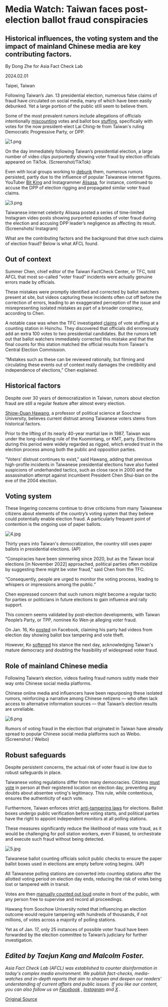 # Media Watch: Taiwan faces post-election ballot fraud conspiracies

## Historical influences, the voting system and the impact of mainland Chinese media are key contributing factors.

By Dong Zhe for Asia Fact Check Lab

2024.02.01

Taipei, Taiwan

Following Taiwan’s Jan. 13 presidential election, numerous false claims of fraud have circulated on social media, many of which have been easily debunked. Yet a large portion of the public still seem to believe them.

Some of the most prevalent rumors include allegations of officials intentionally [miscounting](https://tfc-taiwan.org.tw/articles/10196) votes and ballot box [stuffing](https://tfc-taiwan.org.tw/articles/10194), specifically with votes for the now president-elect Lai Ching-te from Taiwan's ruling Democratic Progressive Party, or DPP.

![1.png](images/X7TZKAQXS2A5RDQNFFABO3CQOY.png)

On the day immediately following Taiwan’s presidential election, a large number of video clips purportedly showing voter fraud by election officials appeared on TikTok. (Screenshot/TikTok)

Even with local groups working to [debunk](https://tfc-taiwan.org.tw/articles/10159) them, numerous rumors persisted, partly due to the influence of popular Taiwanese internet figures. YouTuber [Bit King](https://www.youtube.com/watch?v=Re_ja5guXnM) and Instagrammer [Alisasa](https://www.instagram.com/goodalicia/), for instance, continued to accuse the DPP of election rigging and propagated similar voter fraud claims.

![3.png](images/6VRGSKZ6VQEO66I2FMW3BJJ2XA.png)

Taiwanese internet celebrity Alisasa posted a series of time-limited Instagram video posts showing purported episodes of voter fraud during the election and accusing DPP leader’s negligence as affecting its result. (Screenshots/ Instagram)

What are the contributing factors and the background that drive such claims of election fraud? Below is what AFCL found.

## Out of context

Summer Chen, chief editor of the Taiwan FactCheck Center, or TFC, told AFCL that most so-called “voter fraud” incidents were actually genuine errors made by officials.

These mistakes were promptly identified and corrected by ballot watchers present at site, but videos capturing these incidents often cut off before the correction of errors, leading to an exaggerated perception of the issue and misrepresenting isolated mistakes as part of a broader conspiracy, according to Chen.

A notable case was when the TFC investigated [claims](https://tfc-taiwan.org.tw/articles/10175) of vote stuffing at a counting station in Hsinchu. They discovered that officials did erroneously add an extra 100 votes to two presidential candidates. But the rumors left out that ballot watchers immediately corrected this mistake and that the final counts for this station matched the official results from Taiwan's Central Election Commission.

“Mistakes such as these can be reviewed rationally, but filming and circulating these events out of context really damages the credibility and independence of elections,” Chen explained.

## Historical factors

Despite over 30 years of democratization in Taiwan, rumors about election fraud are still a regular feature after almost every election.

[Shiow-Duan Hawang](https://web-en.scu.edu.tw/politicial/teacher_resume/816), a professor of political science at Soochow University, believes current distrust among Taiwanese voters stems from historical factors.

Prior to the lifting of its nearly 40-year martial law in 1987, Taiwan was under the long-standing rule of the Kuomintang, or KMT, party. Elections during this period were widely regarded as rigged, which eroded trust in the election process among both the public and opposition parties.

“Voters’ distrust continues to exist,” said Hawang, adding that previous high-profile incidents in Taiwanese presidential elections have also fueled suspicions of underhanded tactics, such as close race in 2000 and the assassination attempt against incumbent President Chen Shui-bian on the eve of the 2004 election.

## Voting system

These lingering concerns continue to drive criticisms from many Taiwanese citizens about elements of the country’s voting system that they believe could potentially enable election fraud. A particularly frequent point of contention is the ongoing use of paper ballots.

![4.jpg](images/ZDCMWV3MOEY5MMYOG6XGDXEVUY.jpg)

Thirty years into Taiwan's democratization, the country still uses paper ballots in presidential elections. (AP)

“Conspiracies have been simmering since 2020, but as the Taiwan local elections [in November 2022] approached, political parties often mobilize by suggesting there might be voter fraud,” said Chen from the TFC.

“Consequently, people are urged to monitor the voting process, leading to whispers or impressions among the public.”

Chen expressed concern that such rumors might become a regular tactic for parties or politicians in future elections to gain influence and rally support.

This concern seems validated by post-election developments, with Taiwan People’s Party, or TPP, nominee Ko Wen-je alleging voter fraud.

On Jan. 16, Ko [posted](https://archive.ph/cAOJy) on Facebook, claiming his party had videos from election day showing ballot box tampering and vote theft.

However, Ko [softened](https://youtu.be/b1UZvwoaGsY?si=ykBzrHVcKA0NjVzm&t=53) his stance the next day, acknowledging Taiwan's mature democracy and doubting the feasibility of widespread voter fraud.

## Role of mainland Chinese media

Following Taiwan’s election, videos fueling fraud rumors subtly made their way onto Chinese social media platforms.

Chinese online media and influencers have been repurposing these isolated rumors, reinforcing a narrative among Chinese netizens — who often lack access to alternative information sources — that Taiwan’s election results are unreliable.

![6.png](images/ZEC4DM2VQZFFGRTK7QK6LYXF4Q.png)

Rumors of voting fraud in the election that originated in Taiwan have already spread to popular Chinese social media platforms such as Weibo. (Screenshot / Weibo)

## Robust safeguards

Despite persistent concerns, the actual risk of voter fraud is low due to robust safeguards in place.

Taiwanese voting regulations differ from many democracies. Citizens [must vote](https://web.cec.gov.tw/english/cms/ctw) in person at their registered location on election day, preventing any doubts about absentee voting's legitimacy. This rule, while contentious, ensures the authenticity of each vote.

Furthermore, Taiwan enforces strict [anti-tampering laws](https://law.moj.gov.tw/ENG/LawClass/LawParaDeatil.aspx?pcode=C0000001&bp=22) for elections. Ballot boxes undergo public verification before voting starts, and political parties have the right to appoint independent monitors at all polling stations.

These measures significantly reduce the likelihood of mass vote fraud, as it would be challenging for poll station workers, even if biased, to orchestrate and execute such fraud without being detected.

![5.jpg](images/2SQNYIZXTYPFGWS4G4YXZHS5AY.jpg)

Taiwanese ballot counting officials solicit public checks to ensure the paper ballot boxes used in elections are empty before voting begins. (AP)

All Taiwanese polling stations are converted into counting stations after the allotted voting period on election day ends, reducing the risk of votes being lost or tampered with in transit.

Votes are then [manually counted out loud](https://focustaiwan.tw/society/202401140022) onsite in front of the public, with any person free to supervise and record all proceedings.

Hawang from Soochow University noted that influencing an election outcome would require tampering with hundreds of thousands, if not millions, of votes across a majority of polling stations.

Yet as of Jan. 17, only 25 instances of possible voter fraud have been forwarded by the election committee to Taiwan’s judiciary for further investigation.

## *Edited by Taejun Kang and Malcolm Foster.*

*Asia Fact Check Lab (AFCL) was established to counter disinformation in today's complex media environment. We publish fact-checks, media-watches and in-depth reports that aim to sharpen and deepen our readers' understanding of current affairs and public issues. If you like our content, you can also follow us on*   [*Facebook*](https://www.facebook.com/asiafactchecklabcn)  *,*   [*Instagram*](https://www.instagram.com/asiafactchecklab/)   *and*   [*X*](https://twitter.com/AFCL_eng)  *.*



[Original Source](https://www.rfa.org/english/news/afcl/fact-check-taiwan-election-conspiracies-02012024132455.html)